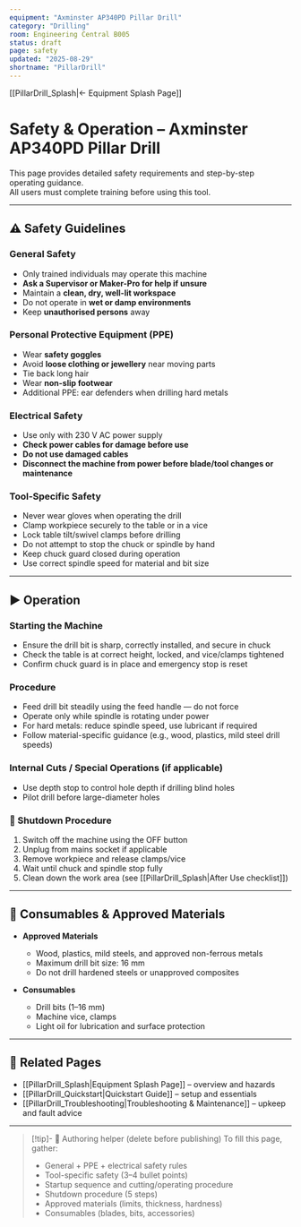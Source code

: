 ```yaml
---
equipment: "Axminster AP340PD Pillar Drill"
category: "Drilling"
room: Engineering Central B005
status: draft
page: safety
updated: "2025-08-29"
shortname: "PillarDrill"
---
```

<!--
USAGE
1) This template is for cutting/drilling machines
2) Duplicate this file into the equipment's folder and rename it:
   e.g., "BandSaw_Safety_Operation.md"
3) Replace ALL {{PLACEHOLDER}} tokens.
4) Include approved materials and consumables here (NOT in Quickstart).
5) Delete the "Authoring helper" callout at the bottom before publishing.
6) Link to files in resources will be added manually
7) Do not change or reword section headings, emojis, or tables — only replace {{PLACEHOLDER}} content.
8) Set `shortname` in the frontmatter (e.g., PillarDrill, ScrollSaw) and use it for all internal links: [[{{shortname}}_Splash]], [[{{shortname}}_Quickstart]], [[{{shortname}}_Safety]], [[{{shortname}}_Troubleshooting]].
-->

[[PillarDrill_Splash|← Equipment Splash Page]]

# Safety & Operation – Axminster AP340PD Pillar Drill

This page provides detailed safety requirements and step-by-step operating guidance.  
All users must complete training before using this tool.

---

## ⚠️ Safety Guidelines

### General Safety
- Only trained individuals may operate this machine  
- **Ask a <span class="red-apron">Supervisor</span> or <span class="blue-apron">Maker-Pro</span> for help if unsure**  
- Maintain a **clean, dry, well-lit workspace**  
- Do not operate in **wet or damp environments**  
- Keep **unauthorised persons** away  

### Personal Protective Equipment (PPE)
- Wear **safety goggles**  
- Avoid **loose clothing or jewellery** near moving parts  
- Tie back long hair  
- Wear **non-slip footwear**  
- Additional PPE: ear defenders when drilling hard metals  

### Electrical Safety
- Use only with 230 V AC power supply  
- **Check power cables for damage before use**  
- **Do not use damaged cables**  
- **Disconnect the machine from power before blade/tool changes or maintenance**  

### Tool-Specific Safety
- Never wear gloves when operating the drill  
- Clamp workpiece securely to the table or in a vice  
- Lock table tilt/swivel clamps before drilling  
- Do not attempt to stop the chuck or spindle by hand 
- Keep chuck guard closed during operation  
- Use correct spindle speed for material and bit size 

---

## ▶️ Operation

### Starting the Machine
- Ensure the drill bit is sharp, correctly installed, and secure in chuck  
- Check the table is at correct height, locked, and vice/clamps tightened  
- Confirm chuck guard is in place and emergency stop is reset  

### Procedure
- Feed drill bit steadily using the feed handle — do not force  
- Operate only while spindle is rotating under power  
- For hard metals: reduce spindle speed, use lubricant if required  
- Follow material-specific guidance (e.g., wood, plastics, mild steel drill speeds)  

### Internal Cuts / Special Operations (if applicable)
- Use depth stop to control hole depth if drilling blind holes  
- Pilot drill before large-diameter holes  

### 🔴 Shutdown Procedure
1. Switch off the machine using the OFF button  
2. Unplug from mains socket if applicable  
3. Remove workpiece and release clamps/vice  
4. Wait until chuck and spindle stop fully  
5. Clean down the work area (see [[PillarDrill_Splash|After Use checklist]])  

---

## 🔩 Consumables & Approved Materials

- **Approved Materials**  
  - Wood, plastics, mild steels, and approved non-ferrous metals  
  - Maximum drill bit size: 16 mm  
  - Do not drill hardened steels or unapproved composites  

- **Consumables**  
  - Drill bits (1–16 mm)  
  - Machine vice, clamps  
  - Light oil for lubrication and surface protection  

---

## 🔗 Related Pages
- [[PillarDrill_Splash|Equipment Splash Page]] – overview and hazards  
- [[PillarDrill_Quickstart|Quickstart Guide]] – setup and essentials  
- [[PillarDrill_Troubleshooting|Troubleshooting & Maintenance]] – upkeep and fault advice  

---

> [!tip]- 🧠 Authoring helper (delete before publishing)
> To fill this page, gather:
> - General + PPE + electrical safety rules
> - Tool-specific safety (3–4 bullet points)
> - Startup sequence and cutting/operating procedure
> - Shutdown procedure (5 steps)
> - Approved materials (limits, thickness, hardness)
> - Consumables (blades, bits, accessories)